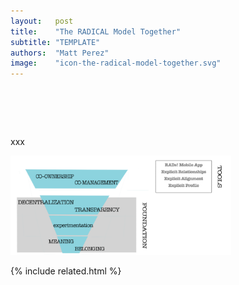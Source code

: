 ```yaml
---
layout:   post
title:    "The RADICAL Model Together"
subtitle: "TEMPLATE"
authors:  "Matt Perez"
image:    "icon-the-radical-model-together.svg"
---
```


<div style="display:none;">
 <p></p>
</div>

<h1>&nbsp;</h1>
 <p>xxx</p>

<!-- proto-image -->
 <div class="_center">
  <img
   src="/assets/img/pic-the-radical-model-together.svg"
   width="70%"
   alt="">
 </div>

{% include related.html %}